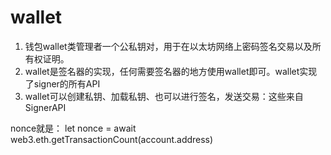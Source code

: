 # wallet

1. 钱包wallet类管理者一个公私钥对，用于在以太坊网络上密码签名交易以及所有权证明。
2. wallet是签名器的实现，任何需要签名器的地方使用wallet即可。wallet实现了signer的所有API
3. wallet可以创建私钥、加载私钥、也可以进行签名，发送交易：这些来自SignerAPI



nonce就是：    let nonce = await web3.eth.getTransactionCount(account.address)
